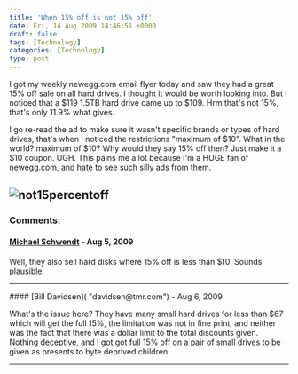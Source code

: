 ```yaml
---
title: 'When 15% off is not 15% off'
date: Fri, 14 Aug 2009 14:46:51 +0000
draft: false
tags: [Technology]
categories: [Technology]
type: post
---
```


I got my weekly newegg.com email flyer today and saw they had a great 15% off sale on all hard drives. I thought it would be worth looking into. But I noticed that a $119 1.5TB hard drive came up to $109. Hrm that's not 15%, that's only 11.9% what gives.

I go re-read the ad to make sure it wasn't specific brands or types of hard drives, that's when I noticed the restrictions "maximum of $10". What in the world? maximum of $10? Why would they say 15% off then? Just make it a $10 coupon. UGH. This pains me a lot because I'm a HUGE fan of newegg.com, and hate to see such silly ads from them.

![not15percentoff](/img/2009/08/not15percentoff.png "not15percentoff")
---
### Comments:
#### [Michael Schwendt]( "mschwendt@fedoraproject.org") - <time datetime="2009-08-14 15:42:27">Aug 5, 2009</time>

Well, they also sell hard disks where 15% off is less than $10. Sounds plausible.
<hr />
#### [Bill Davidsen]( "davidsen@tmr.com") - <time datetime="2009-08-29 18:37:02">Aug 6, 2009</time>

What's the issue here? They have many small hard drives for less than $67 which will get the full 15%, the limitation was not in fine print, and neither was the fact that there was a dollar limit to the total discounts given. Nothing deceptive, and I got got full 15% off on a pair of small drives to be given as presents to byte deprived children.
<hr />
